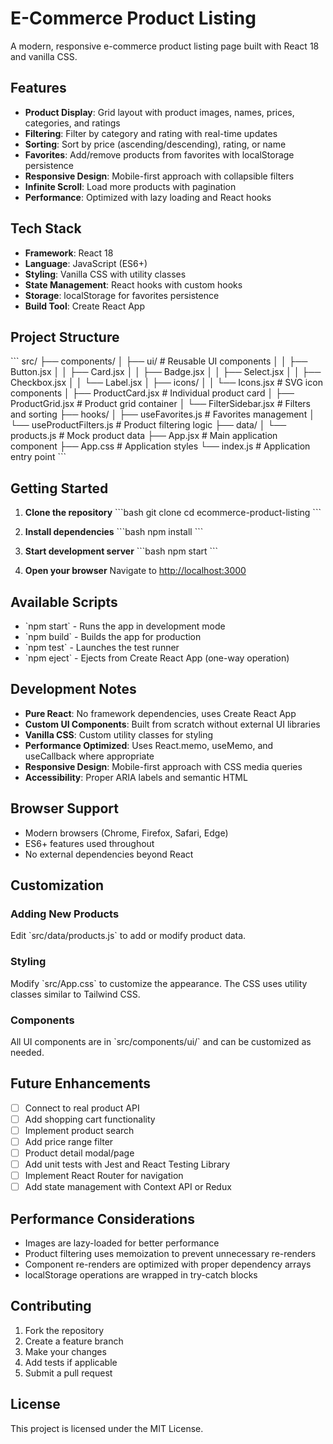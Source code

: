 # E-Commerce Product Listing

A modern, responsive e-commerce product listing page built with React 18 and vanilla CSS.

## Features

- **Product Display**: Grid layout with product images, names, prices, categories, and ratings
- **Filtering**: Filter by category and rating with real-time updates
- **Sorting**: Sort by price (ascending/descending), rating, or name
- **Favorites**: Add/remove products from favorites with localStorage persistence
- **Responsive Design**: Mobile-first approach with collapsible filters
- **Infinite Scroll**: Load more products with pagination
- **Performance**: Optimized with lazy loading and React hooks

## Tech Stack

- **Framework**: React 18
- **Language**: JavaScript (ES6+)
- **Styling**: Vanilla CSS with utility classes
- **State Management**: React hooks with custom hooks
- **Storage**: localStorage for favorites persistence
- **Build Tool**: Create React App

## Project Structure

\`\`\`
src/
├── components/
│   ├── ui/                   # Reusable UI components
│   │   ├── Button.jsx
│   │   ├── Card.jsx
│   │   ├── Badge.jsx
│   │   ├── Select.jsx
│   │   ├── Checkbox.jsx
│   │   └── Label.jsx
│   ├── icons/
│   │   └── Icons.jsx         # SVG icon components
│   ├── ProductCard.jsx       # Individual product card
│   ├── ProductGrid.jsx       # Product grid container
│   └── FilterSidebar.jsx     # Filters and sorting
├── hooks/
│   ├── useFavorites.js       # Favorites management
│   └── useProductFilters.js  # Product filtering logic
├── data/
│   └── products.js           # Mock product data
├── App.jsx                   # Main application component
├── App.css                   # Application styles
└── index.js                  # Application entry point
\`\`\`

## Getting Started

1. **Clone the repository**
   \`\`\`bash
   git clone <repository-url>
   cd ecommerce-product-listing
   \`\`\`

2. **Install dependencies**
   \`\`\`bash
   npm install
   \`\`\`

3. **Start development server**
   \`\`\`bash
   npm start
   \`\`\`

4. **Open your browser**
   Navigate to [http://localhost:3000](http://localhost:3000)

## Available Scripts

- \`npm start\` - Runs the app in development mode
- \`npm build\` - Builds the app for production
- \`npm test\` - Launches the test runner
- \`npm eject\` - Ejects from Create React App (one-way operation)

## Development Notes

- **Pure React**: No framework dependencies, uses Create React App
- **Custom UI Components**: Built from scratch without external UI libraries
- **Vanilla CSS**: Custom utility classes for styling
- **Performance Optimized**: Uses React.memo, useMemo, and useCallback where appropriate
- **Responsive Design**: Mobile-first approach with CSS media queries
- **Accessibility**: Proper ARIA labels and semantic HTML

## Browser Support

- Modern browsers (Chrome, Firefox, Safari, Edge)
- ES6+ features used throughout
- No external dependencies beyond React

## Customization

### Adding New Products
Edit \`src/data/products.js\` to add or modify product data.

### Styling
Modify \`src/App.css\` to customize the appearance. The CSS uses utility classes similar to Tailwind CSS.

### Components
All UI components are in \`src/components/ui/\` and can be customized as needed.

## Future Enhancements

- [ ] Connect to real product API
- [ ] Add shopping cart functionality
- [ ] Implement product search
- [ ] Add price range filter
- [ ] Product detail modal/page
- [ ] Add unit tests with Jest and React Testing Library
- [ ] Implement React Router for navigation
- [ ] Add state management with Context API or Redux

## Performance Considerations

- Images are lazy-loaded for better performance
- Product filtering uses memoization to prevent unnecessary re-renders
- Component re-renders are optimized with proper dependency arrays
- localStorage operations are wrapped in try-catch blocks

## Contributing

1. Fork the repository
2. Create a feature branch
3. Make your changes
4. Add tests if applicable
5. Submit a pull request

## License

This project is licensed under the MIT License.
